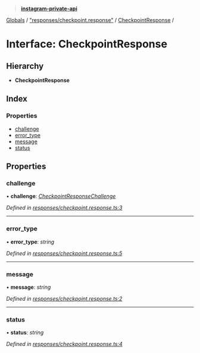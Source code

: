 > **[instagram-private-api](../README.md)**

[Globals](../README.md) / ["responses/checkpoint.response"](../modules/_responses_checkpoint_response_.md) / [CheckpointResponse](_responses_checkpoint_response_.checkpointresponse.md) /

# Interface: CheckpointResponse

## Hierarchy

* **CheckpointResponse**

## Index

### Properties

* [challenge](_responses_checkpoint_response_.checkpointresponse.md#challenge)
* [error_type](_responses_checkpoint_response_.checkpointresponse.md#error_type)
* [message](_responses_checkpoint_response_.checkpointresponse.md#message)
* [status](_responses_checkpoint_response_.checkpointresponse.md#status)

## Properties

###  challenge

• **challenge**: *[CheckpointResponseChallenge](_responses_checkpoint_response_.checkpointresponsechallenge.md)*

*Defined in [responses/checkpoint.response.ts:3](https://github.com/dilame/instagram-private-api/blob/173bc62/src/responses/checkpoint.response.ts#L3)*

___

###  error_type

• **error_type**: *string*

*Defined in [responses/checkpoint.response.ts:5](https://github.com/dilame/instagram-private-api/blob/173bc62/src/responses/checkpoint.response.ts#L5)*

___

###  message

• **message**: *string*

*Defined in [responses/checkpoint.response.ts:2](https://github.com/dilame/instagram-private-api/blob/173bc62/src/responses/checkpoint.response.ts#L2)*

___

###  status

• **status**: *string*

*Defined in [responses/checkpoint.response.ts:4](https://github.com/dilame/instagram-private-api/blob/173bc62/src/responses/checkpoint.response.ts#L4)*